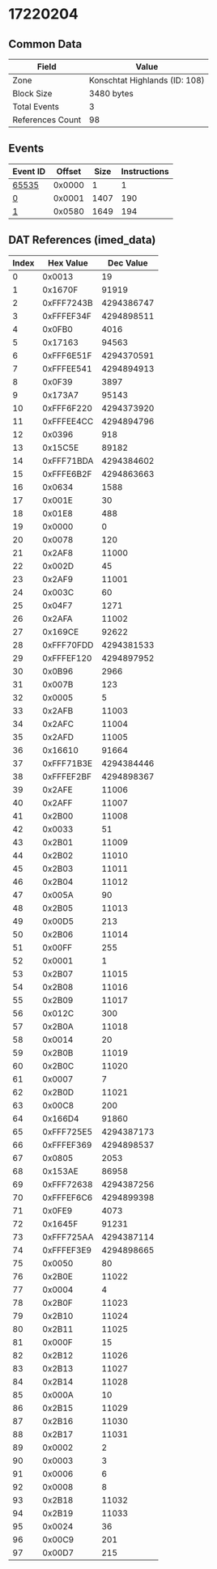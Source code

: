 # 17220204

## Common Data

| Field            | Value                         |
|------------------|-------------------------------|
| Zone             | Konschtat Highlands (ID: 108) |
| Block Size       | 3480 bytes                    |
| Total Events     | 3                             |
| References Count | 98                            |

## Events

| Event ID            | Offset   |   Size |   Instructions |
|---------------------|----------|--------|----------------|
| [65535](./65535.md) | 0x0000   |      1 |              1 |
| [0](./0.md)         | 0x0001   |   1407 |            190 |
| [1](./1.md)         | 0x0580   |   1649 |            194 |

## DAT References (imed_data)

|   Index | Hex Value   |   Dec Value |
|---------|-------------|-------------|
|       0 | 0x0013      |          19 |
|       1 | 0x1670F     |       91919 |
|       2 | 0xFFF7243B  |  4294386747 |
|       3 | 0xFFFEF34F  |  4294898511 |
|       4 | 0x0FB0      |        4016 |
|       5 | 0x17163     |       94563 |
|       6 | 0xFFF6E51F  |  4294370591 |
|       7 | 0xFFFEE541  |  4294894913 |
|       8 | 0x0F39      |        3897 |
|       9 | 0x173A7     |       95143 |
|      10 | 0xFFF6F220  |  4294373920 |
|      11 | 0xFFFEE4CC  |  4294894796 |
|      12 | 0x0396      |         918 |
|      13 | 0x15C5E     |       89182 |
|      14 | 0xFFF71BDA  |  4294384602 |
|      15 | 0xFFFE6B2F  |  4294863663 |
|      16 | 0x0634      |        1588 |
|      17 | 0x001E      |          30 |
|      18 | 0x01E8      |         488 |
|      19 | 0x0000      |           0 |
|      20 | 0x0078      |         120 |
|      21 | 0x2AF8      |       11000 |
|      22 | 0x002D      |          45 |
|      23 | 0x2AF9      |       11001 |
|      24 | 0x003C      |          60 |
|      25 | 0x04F7      |        1271 |
|      26 | 0x2AFA      |       11002 |
|      27 | 0x169CE     |       92622 |
|      28 | 0xFFF70FDD  |  4294381533 |
|      29 | 0xFFFEF120  |  4294897952 |
|      30 | 0x0B96      |        2966 |
|      31 | 0x007B      |         123 |
|      32 | 0x0005      |           5 |
|      33 | 0x2AFB      |       11003 |
|      34 | 0x2AFC      |       11004 |
|      35 | 0x2AFD      |       11005 |
|      36 | 0x16610     |       91664 |
|      37 | 0xFFF71B3E  |  4294384446 |
|      38 | 0xFFFEF2BF  |  4294898367 |
|      39 | 0x2AFE      |       11006 |
|      40 | 0x2AFF      |       11007 |
|      41 | 0x2B00      |       11008 |
|      42 | 0x0033      |          51 |
|      43 | 0x2B01      |       11009 |
|      44 | 0x2B02      |       11010 |
|      45 | 0x2B03      |       11011 |
|      46 | 0x2B04      |       11012 |
|      47 | 0x005A      |          90 |
|      48 | 0x2B05      |       11013 |
|      49 | 0x00D5      |         213 |
|      50 | 0x2B06      |       11014 |
|      51 | 0x00FF      |         255 |
|      52 | 0x0001      |           1 |
|      53 | 0x2B07      |       11015 |
|      54 | 0x2B08      |       11016 |
|      55 | 0x2B09      |       11017 |
|      56 | 0x012C      |         300 |
|      57 | 0x2B0A      |       11018 |
|      58 | 0x0014      |          20 |
|      59 | 0x2B0B      |       11019 |
|      60 | 0x2B0C      |       11020 |
|      61 | 0x0007      |           7 |
|      62 | 0x2B0D      |       11021 |
|      63 | 0x00C8      |         200 |
|      64 | 0x166D4     |       91860 |
|      65 | 0xFFF725E5  |  4294387173 |
|      66 | 0xFFFEF369  |  4294898537 |
|      67 | 0x0805      |        2053 |
|      68 | 0x153AE     |       86958 |
|      69 | 0xFFF72638  |  4294387256 |
|      70 | 0xFFFEF6C6  |  4294899398 |
|      71 | 0x0FE9      |        4073 |
|      72 | 0x1645F     |       91231 |
|      73 | 0xFFF725AA  |  4294387114 |
|      74 | 0xFFFEF3E9  |  4294898665 |
|      75 | 0x0050      |          80 |
|      76 | 0x2B0E      |       11022 |
|      77 | 0x0004      |           4 |
|      78 | 0x2B0F      |       11023 |
|      79 | 0x2B10      |       11024 |
|      80 | 0x2B11      |       11025 |
|      81 | 0x000F      |          15 |
|      82 | 0x2B12      |       11026 |
|      83 | 0x2B13      |       11027 |
|      84 | 0x2B14      |       11028 |
|      85 | 0x000A      |          10 |
|      86 | 0x2B15      |       11029 |
|      87 | 0x2B16      |       11030 |
|      88 | 0x2B17      |       11031 |
|      89 | 0x0002      |           2 |
|      90 | 0x0003      |           3 |
|      91 | 0x0006      |           6 |
|      92 | 0x0008      |           8 |
|      93 | 0x2B18      |       11032 |
|      94 | 0x2B19      |       11033 |
|      95 | 0x0024      |          36 |
|      96 | 0x00C9      |         201 |
|      97 | 0x00D7      |         215 |
